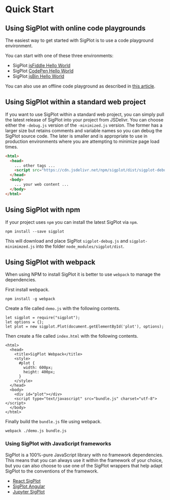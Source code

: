 # Quick Start

## Using SigPlot with online code playgrounds
The easiest way to get started with SigPlot is to use a code playground environment.

You can start with one of these three environments:

* SigPlot [jsFiddle Hello World](https://jsfiddle.net/hcm8q7a9/)
* SigPlot [CodePen Hello World](https://codepen.io/maihde-the-flexboxer/pen/YmXGQJ)
* SigPlot [jsBin Hello World](https://jsbin.com/dedugaweso/1/edit?html,css,js,output)

You can also use an offline code playground as described in 
[this article](https://www.spectric.com/post/using-a-local-code-playground-to-develop-with-sigplot).

## Using SigPlot within a standard web project

If you want to use SigPlot within a standard web project, you can simply pull the latest release
of SigPlot into your project from JSDelivr.  You can choose either the `-debug.js` version of the
`-minimized.js` version.  The former has a larger size but retains comments and variable names so you
can debug the SigPlot source code.  The later is smaller and is appropriate to use in production
environments where you are attempting to minimize page load times.

```html
<html>
  <head>
    ... other tags ...
    <script src="https://cdn.jsdelivr.net/npm/sigplot/dist/sigplot-debug.js"></script>
  </head>
  <body>
    ... your web content ...
  </body>
</html>
```

## Using SigPlot with npm

If your project uses `npm` you can install the latest SigPlot via `npm`.

```
npm install --save sigplot
```

This will download and place SigPlot `sigplot-debug.js` and `sigplot-minimimzed.js` 
into the folder `node_modules/sigplot/dist`.

## Using SigPlot with webpack

When using NPM to install SigPlot it is better to use `webpack` to manage the
dependencies.

First install webpack.

```
npm install -g webpack
```

Create a file called `demo.js` with the following contents.

```
let sigplot = require("sigplot");
let options = {};
let plot = new sigplot.Plot(document.getElementById('plot'), options);
```

Then create a file called `index.html` with the following contents.

```
<html>
  <head>
    <title>SigPlot Webpack</title>
    <style>
      #plot {
        width: 600px;
        height: 400px;
      }
    </style>
  </head>
  <body>
    <div id="plot"></div>
    <script type="text/javascript" src="bundle.js" charset="utf-8"></script>
  </body>
</html>
```

Finally build the `bundle.js` file using webpack.

```
webpack ./demo.js bundle.js
```

### Using SigPlot with JavaScript frameworks

SigPlot is a 100%-pure JavaScript library with no framework dependencies.  This means
that you can always use it within the framework of your choice, but you can also choose
to use one of the SigPlot wrappers that help adapt SigPlot to the conventions of the
framework.

* [React SigPlot](https://github.com/LGSInnovations/react-sigplot)
* [SigPlot Angular](https://github.com/Geontech/sigplot-ng)
* [Jupyter SigPlot](https://github.com/LGSInnovations/jupyter-sigplot)